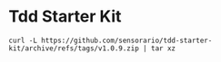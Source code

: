 # Tdd Starter Kit

```
curl -L https://github.com/sensorario/tdd-starter-kit/archive/refs/tags/v1.0.9.zip | tar xz
```
